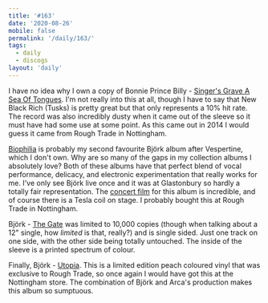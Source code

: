 ```yaml
---
title: '#163'
date: '2020-08-26'
mobile: false
permalink: '/daily/163/'
tags:
  - daily
  - discogs
layout: 'daily'
---
```


I have no idea why I own a copy of Bonnie Prince Billy - [Singer's Grave A Sea Of Tongues](https://www.discogs.com/Bonnie-Prince-Billy-Singers-Grave-A-Sea-Of-Tongues/release/6103133). I'm not really into this at all, though I have to say that New Black Rich (Tusks) is pretty great but that only represents a 10% hit rate. The record was also incredibly dusty when it came out of the sleeve so it must have had some use at some point. As this came out in 2014 I would guess it came from Rough Trade in Nottingham.

[Biophilia](https://www.discogs.com/Bj%C3%B6rk-Biophilia/release/3163861) is probably my second favourite Björk album after Vespertine, which I don't own. Why are so many of the gaps in my collection albums I absolutely love? Both of these albums have that perfect blend of vocal performance, delicacy, and electronic experimentation that really works for me. I've only see Björk live once and it was at Glastonbury so hardly a totally fair representation. The [concert film](https://www.youtube.com/watch?v=KuV-EXKsbtI) for this album is incredible, and of course there is a Tesla coil on stage. I probably bought this at Rough Trade in Nottingham.

Björk - [The Gate](https://www.discogs.com/Bj%C3%B6rk-The-Gate/release/10824256) was limited to 10,000 copies (though when talking about a 12" single, how _limited_ is that, really?) and is single sided. Just one track on one side, with the other side being totally untouched. The inside of the sleeve is a printed spectrum of colour.

Finally, Björk - [Utopia](https://www.discogs.com/Bj%C3%B6rk-Utopia/release/11154874). This is a limited edition peach coloured vinyl that was exclusive to Rough Trade, so once again I would have got this at the Nottingham store. The combination of Björk and Arca's production makes this album so sumptuous.
